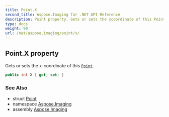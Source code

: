 ```yaml
---
title: Point.X
second_title: Aspose.Imaging for .NET API Reference
description: Point property. Gets or sets the xcoordinate of this Point
type: docs
weight: 90
url: /net/aspose.imaging/point/x/
---
```

## Point.X property

Gets or sets the x-coordinate of this [`Point`](../).

```csharp
public int X { get; set; }
```

### See Also

* struct [Point](../)
* namespace [Aspose.Imaging](../../point/)
* assembly [Aspose.Imaging](../../../)


